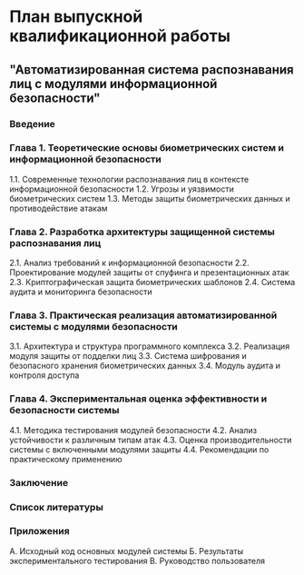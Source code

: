 # План выпускной квалификационной работы
## "Автоматизированная система распознавания лиц с модулями информационной безопасности"

### Введение

### Глава 1. Теоретические основы биометрических систем и информационной безопасности
1.1. Современные технологии распознавания лиц в контексте информационной безопасности
1.2. Угрозы и уязвимости биометрических систем
1.3. Методы защиты биометрических данных и противодействие атакам

### Глава 2. Разработка архитектуры защищенной системы распознавания лиц
2.1. Анализ требований к информационной безопасности
2.2. Проектирование модулей защиты от спуфинга и презентационных атак
2.3. Криптографическая защита биометрических шаблонов
2.4. Система аудита и мониторинга безопасности

### Глава 3. Практическая реализация автоматизированной системы с модулями безопасности
3.1. Архитектура и структура программного комплекса
3.2. Реализация модуля защиты от подделки лиц
3.3. Система шифрования и безопасного хранения биометрических данных
3.4. Модуль аудита и контроля доступа

### Глава 4. Экспериментальная оценка эффективности и безопасности системы
4.1. Методика тестирования модулей безопасности
4.2. Анализ устойчивости к различным типам атак
4.3. Оценка производительности системы с включенными модулями защиты
4.4. Рекомендации по практическому применению

### Заключение

### Список литературы

### Приложения
А. Исходный код основных модулей системы
Б. Результаты экспериментального тестирования
В. Руководство пользователя